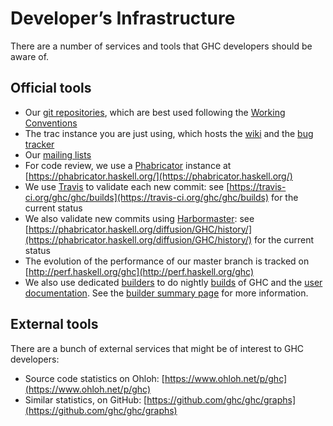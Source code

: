 # Developer’s Infrastructure


There are a number of services and tools that GHC developers should be aware of.

## Official tools

- Our [git repositories](repositories), which are best used following the [Working Conventions](https://ghc.haskell.org/trac/ghc/wiki/)
- The trac instance you are just using, which hosts the [wiki](/trac/ghc/wiki) and the [bug tracker](/trac/ghc/report)
- Our [mailing lists](mailing-lists-and-irc)
- For code review, we use a [Phabricator](phabricator) instance at [https://phabricator.haskell.org/](https://phabricator.haskell.org/)
- We use [Travis](travis) to validate each new commit: see [https://travis-ci.org/ghc/ghc/builds](https://travis-ci.org/ghc/ghc/builds) for the current status
- We also validate new commits using [Harbormaster](phabricator/harbormaster): see [https://phabricator.haskell.org/diffusion/GHC/history/](https://phabricator.haskell.org/diffusion/GHC/history/) for the current status
- The evolution of the performance of our master branch is tracked on [http://perf.haskell.org/ghc](http://perf.haskell.org/ghc)
- We also use dedicated [builders](builder) to do nightly [builds](http://haskell.inf.elte.hu/builders/) of GHC and the [ user documentation](http://haskell.inf.elte.hu/docs/). See the [ builder summary page](builder-summary) for more information. 

## External tools



There are a bunch of external services that might be of interest to GHC developers:


- Source code statistics on Ohloh: [https://www.ohloh.net/p/ghc](https://www.ohloh.net/p/ghc)
- Similar statistics, on GitHub: [https://github.com/ghc/ghc/graphs](https://github.com/ghc/ghc/graphs)
